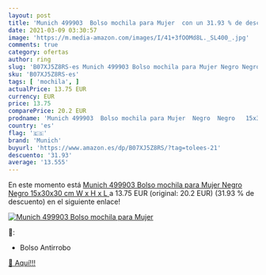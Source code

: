 ```yaml
---
layout: post
title: 'Munich 499903  Bolso mochila para Mujer  con un 31.93 % de descuento'
date: 2021-03-09 03:30:57
image: 'https://m.media-amazon.com/images/I/41+3fOOMd8L._SL400_.jpg'
comments: true
category: ofertas
author: ring
slug: 'B07XJ5Z8RS-es Munich 499903 Bolso mochila para Mujer Negro Negro...'
sku: 'B07XJ5Z8RS-es'
tags: [ 'mochila', ]
actualPrice: 13.75 EUR
currency: EUR
price: 13.75
comparePrice: 20.2 EUR
prodname: 'Munich 499903  Bolso mochila para Mujer  Negro  Negro   15x30x30 cm  W x H x L '
country: 'es'
flag: '🇪🇸'
brand: 'Munich'
buyurl: 'https://www.amazon.es/dp/B07XJ5Z8RS/?tag=tolees-21'
descuento: '31.93'
average: '13.555'
---
```


En este momento está [Munich 499903  Bolso mochila para Mujer  Negro  Negro   15x30x30 cm  W x H x L ](https://www.amazon.es/dp/B07XJ5Z8RS/?tag=tolees-21) a 13.75 EUR (original: 20.2 EUR) (31.93 %  de descuento) en el siguiente enlace!

[![Munich 499903  Bolso mochila para Mujer ](https://m.media-amazon.com/images/I/41+3fOOMd8L._SL400_.jpg)](https://www.amazon.es/dp/B07XJ5Z8RS/?tag=tolees-21)

🔎:

- Bolso Antirrobo

[🛒 Aquí!!!](https://www.amazon.es/dp/B07XJ5Z8RS/?tag=tolees-21)
